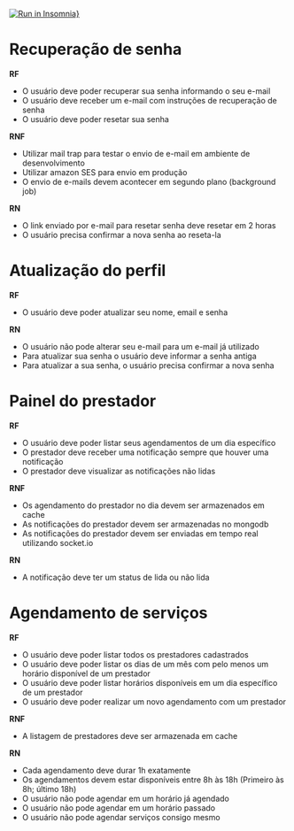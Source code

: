 [![Run in Insomnia}](https://insomnia.rest/images/run.svg)](https://insomnia.rest/run/?label=GoBarber%20Api&uri=https%3A%2F%2Fraw.githubusercontent.com%2Fgagigante%2FGoBarber%2Fmaster%2F.github%2FInsomnia_Gobarber.json)

# Recuperação de senha

**RF**

- O usuário deve poder recuperar sua senha informando o seu e-mail
- O usuário deve receber um e-mail com instruções de recuperação de senha
- O usuário deve poder resetar sua senha

**RNF**

- Utilizar mail trap para testar o envio de e-mail em ambiente de desenvolvimento
- Utilizar amazon SES para envio em produção
- O envio de e-mails devem acontecer em segundo plano (background job)

**RN**

- O link enviado por e-mail para resetar senha deve resetar em 2 horas
- O usuário precisa confirmar a nova senha ao reseta-la

# Atualização do perfil

**RF**

- O usuário deve poder atualizar seu nome, email e senha

**RN**

- O usuário não pode alterar seu e-mail para um e-mail já utilizado
- Para atualizar sua senha o usuário deve informar a senha antiga
- Para atualizar a sua senha, o usuário precisa confirmar a nova senha

# Painel do prestador

**RF**

- O usuário deve poder listar seus agendamentos de um dia específico
- O prestador deve receber uma notificação sempre que houver uma notificação
- O prestador deve visualizar as notificações não lidas

**RNF**

- Os agendamento do prestador no dia devem ser armazenados em cache
- As notificações do prestador devem ser armazenadas no mongodb
- As notificações do prestador devem ser enviadas em tempo real utilizando socket.io

**RN**

- A notificação deve ter um status de lida ou não lida

# Agendamento de serviços

**RF**

- O usuário deve poder listar todos os prestadores cadastrados
- O usuário deve poder listar os dias de um mês com pelo menos um horário disponível de um prestador
- O usuário deve poder listar horários disponíveis em um dia específico de um prestador
- O usuário deve poder realizar um novo agendamento com um prestador

**RNF**

- A listagem de prestadores deve ser armazenada em cache

**RN**

- Cada agendamento deve durar 1h exatamente
- Os agendamentos devem estar disponíveis entre 8h às 18h (Primeiro às 8h; último 18h)
- O usuário não pode agendar em um horário já agendado
- O usuário não pode agendar em um horário passado
- O usuário não pode agendar serviços consigo mesmo
